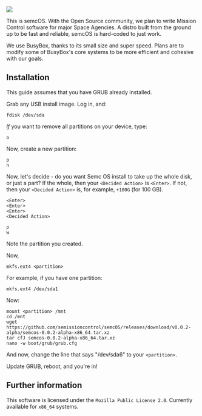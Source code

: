 <img src="https://semissioncontrol.github.io/assets/logo/SEMC%20Logo%20Wide.png"/>

This is semcOS. With the Open Source community, we plan to write Mission Control software for major Space Agencies. A distro built from the ground up to be fast and reliable, semcOS is hard-coded to just work.

We use BusyBox, thanks to its small size and super speed. Plans are to modify some of BusyBox's core systems to be more efficient and cohesive with our goals. 

## Installation

This guide assumes that you have GRUB already installed.

Grab any USB install image. Log in, and:

```
fdisk /dev/sda
```

*If* you want to remove all partitions on your device, type:
```
o
```

Now, create a new partition:

```
p
n
```

Now, let's decide - do you want Semc OS install to take up the whole disk, or just a part? If the whole, then your `<Decided Action>` is `<Enter>`. If not, then your `<Decided Action>` is, for example, `+100G` (for 100 GB).

```
<Enter>
<Enter>
<Enter>
<Decided Action>
```

```
p
w
```

Note the partition you created.

Now, 

```
mkfs.ext4 <partition>
```

For example, if you have one partition:

```
mkfs.ext4 /dev/sda1
```

Now:

```
mount <partition> /mnt
cd /mnt
wget https://github.com/semissioncontrol/semcOS/releases/download/v0.0.2-alpha/semcos-0.0.2-alpha-x86_64.tar.xz
tar cfJ semcos-0.0.2-alpha-x86_64.tar.xz
nano -w boot/grub/grub.cfg
```

And now, change the line that says "/dev/sda6" to your `<partition>`.

Update GRUB, reboot, and you're in! 


## Further information
This software is licensed under the `Mozilla Public License 2.0`. Currently available for `x86_64` systems.
